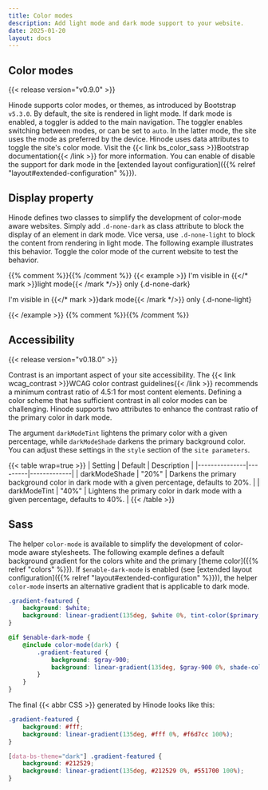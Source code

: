 ```yaml
---
title: Color modes
description: Add light mode and dark mode support to your website.
date: 2025-01-20
layout: docs
---
```


## Color modes

{{< release version="v0.9.0" >}}

Hinode supports color modes, or themes, as introduced by Bootstrap `v5.3.0`. By default, the site is rendered in light mode. If dark mode is enabled, a toggler is added to the main navigation. The toggler enables switching between modes, or can be set to `auto`. In the latter mode, the site uses the mode as preferred by the device. Hinode uses data attributes to toggle the site's color mode. Visit the {{< link bs_color_sass >}}Bootstrap documentation{{< /link >}} for more information. You can enable of disable the support for dark mode in the [extended layout configuration]({{% relref "layout#extended-configuration" %}}).

## Display property

Hinode defines two classes to simplify the development of color-mode aware websites. Simply add `.d-none-dark` as class attribute to block the display of an element in dark mode. Vice versa, use `.d-none-light` to block the content from rendering in light mode. The following example illustrates this behavior. Toggle the color mode of the current website to test the behavior.

{{% comment %}}<!-- markdownlint-disable MD037 -->{{% /comment %}}
{{< example >}}
I'm visible in {{</* mark >}}light mode{{< /mark */>}} only
{.d-none-dark}

I'm visible in {{</* mark >}}dark mode{{< /mark */>}} only
{.d-none-light}

{{< /example >}}
{{% comment %}}<!-- markdownlint-enable MD037 -->{{% /comment %}}

## Accessibility

{{< release version="v0.18.0" >}}

Contrast is an important aspect of your site accessibility. The {{< link wcag_contrast >}}WCAG color contrast guidelines{{< /link >}} recommends a minimum contrast ratio of 4.5:1 for most content elements. Defining a color scheme that has sufficient contrast in all color modes can be challenging. Hinode supports two attributes to enhance the contrast ratio of the primary color in dark mode.

The argument `darkModeTint` lightens the primary color with a given percentage, while `darkModeShade` darkens the primary background color. You can adjust these settings in the `style` section of the `site parameters`.

{{< table wrap=true >}}
| Setting       | Default | Description |
|---------------|---------|-------------|
| darkModeShade | "20%"   | Darkens the primary background color in dark mode with a given percentage, defaults to 20%. |
| darkModeTint  | "40%"   | Lightens the primary color in dark mode with a given percentage, defaults to 40%. |
{{< /table >}}

## Sass

The helper `color-mode` is available to simplify the development of color-mode aware stylesheets. The following example defines a default background gradient for the colors white and the primary [theme color]({{% relref "colors" %}}). If `$enable-dark-mode` is enabled (see [extended layout configuration]({{% relref "layout#extended-configuration" %}})), the helper `color-mode` inserts an alternative gradient that is applicable to dark mode.

```scss
.gradient-featured {
    background: $white;
    background: linear-gradient(135deg, $white 0%, tint-color($primary, 80%) 100%);
}

@if $enable-dark-mode {
    @include color-mode(dark) {
        .gradient-featured {
            background: $gray-900;
            background: linear-gradient(135deg, $gray-900 0%, shade-color($primary, 60%) 100%);
        }
    }
}
```

The final {{< abbr CSS >}} generated by Hinode looks like this:

```css
.gradient-featured {
    background: #fff;
    background: linear-gradient(135deg, #fff 0%, #f6d7cc 100%);
}

[data-bs-theme="dark"] .gradient-featured {
    background: #212529;
    background: linear-gradient(135deg, #212529 0%, #551700 100%);
}
```
